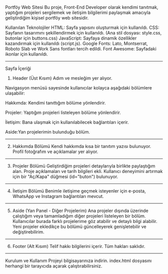 Portföy Web Sitesi
Bu proje, Front-End Developer olarak kendimi tanıtmak, yaptığım projeleri sergilemek ve iletişim bilgilerimi paylaşmak amacıyla geliştirdiğim kişisel portföy web sitesidir.

Kullanılan Teknolojiler
HTML: Sayfa yapısını oluşturmak için kullanıldı.
CSS: Sayfanın tasarımını şekillendirmek için kullanıldı. (Ana stil dosyası: style.css, butonlar için buttons.css)
JavaScript: Sayfaya dinamik özellikler kazandırmak için kullanıldı (script.js).
Google Fonts: Lato, Montserrat, Roboto Slab ve Work Sans fontları tercih edildi.
Font Awesome: Sayfadaki ikonlar için kullanıldı.

--------------------------------------------

Sayfa İçeriği

1. Header (Üst Kısım)
Adım ve mesleğim yer alıyor.

Navigasyon menüsü sayesinde kullanıcılar kolayca aşağıdaki bölümlere ulaşabilir:

Hakkımda: Kendimi tanıttığım bölüme yönlendirir.

Projeler: Yaptığım projeleri listeleyen bölüme yönlendirir.

İletişim: Bana ulaşmak için kullanılabilecek bağlantıları içerir.

Aside:Yan projelerimin bulunduğu bölüm.

-------------------------------------------------
2. Hakkımda Bölümü
Kendi hakkımda kısa bir tanıtım yazısı bulunuyor.
Profil fotoğrafım ve açıklamalar yer alıyor.

---------------------------------------------------

3. Projeler Bölümü
Geliştirdiğim projeleri detaylarıyla birlikte paylaştığım alan.
Proje açıklamaları ve tarih bilgileri ekli.
Kullanıcı deneyimini artırmak için bir "Aç/Kapa" düğmesi (id="buton") bulunuyor.

-----------------------------------------------------

4. İletişim Bölümü
Benimle iletişime geçmek isteyenler için e-posta, WhatsApp ve Instagram bağlantıları mevcut.

-------------------------------------------------------
5. Aside (Yan Panel - Diğer Projelerim)
Ana projeler dışında üzerinde çalıştığım veya tamamladığım diğer projeleri listeleyen bir bölüm.
Kullanıcılar burada farklı projelerime göz atabilir ve detaylı bilgi alabilir.
Yeni projeler ekledikçe bu bölümü güncelleyerek genişletebilir ve değiştirebilirim.

----------------------------------------------------
6. Footer (Alt Kısım)
Telif hakkı bilgilerini içerir.
Tüm hakları saklıdır.
--------------------------------------------
Kurulum ve Kullanım
Projeyi bilgisayarınıza indirin.
index.html dosyasını herhangi bir tarayıcıda açarak çalıştırabilirsiniz.
